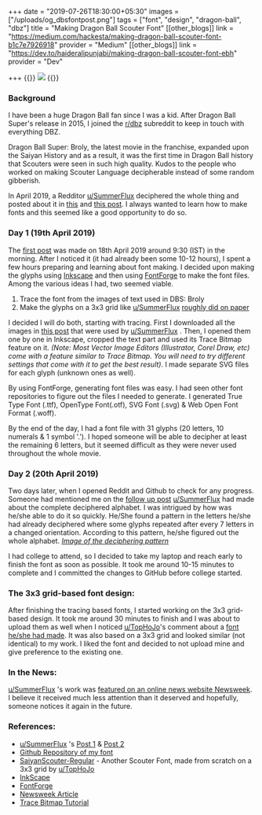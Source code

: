 +++
date = "2019-07-26T18:30:00+05:30"
images = ["/uploads/og_dbsfontpost.png"]
tags = ["font", "design", "dragon-ball", "dbz"]
title = "Making Dragon Ball Scouter Font"
[[other_blogs]]
link = "https://medium.com/hackesta/making-dragon-ball-scouter-font-b1c7e7926918"
provider = "Medium"
[[other_blogs]]
link = "https://dev.to/haideralipunjabi/making-dragon-ball-scouter-font-ebh"
provider = "Dev"

+++
{{<image>}}
![](/uploads/og_dbsfontpost.png)
{{</image>}}

### Background

I have been a huge Dragon Ball fan since I was a kid. After Dragon Ball Super's release in 2015, I joined the [r/dbz](https://www.reddit.com/r/dbz/) subreddit to keep in touch with everything DBZ.

Dragon Ball Super: Broly, the latest movie in the franchise, expanded upon the Saiyan History and as a result, it was the first time in Dragon Ball history that Scouters were seen in such high quality. Kudos to the people who worked on making Scouter Language decipherable instead of some random gibberish.

In April 2019, a Redditor [u/SummerFlux](https://www.reddit.com/user/SummerFlux/) deciphered the whole thing and posted about it in [this](https://www.reddit.com/r/dbz/comments/beh38x/i_figured_out_what_the_scouters_say_dbs_broly) and [this post](https://www.reddit.com/r/dbz/comments/bf6ndk/the_completed_scouter_alphabet_follow_up/). I always wanted to learn how to make fonts and this seemed like a good opportunity to do so.

### Day 1 (19th April 2019)

The [first post](https://www.reddit.com/r/dbz/comments/beh38x/i_figured_out_what_the_scouters_say_dbs_broly/) was made on 18th April 2019 around 9:30 (IST) in the morning. After I noticed it (it had already been some 10-12 hours), I spent a few hours preparing and learning about font making. I decided upon making the glyphs using [Inkscape](https://inkscape.org/) and then using [FontForge](https://fontforge.github.io/) to make the font files. Among the various ideas I had, two seemed viable.

1. Trace the font from the images of text used in DBS: Broly
2. Make the glyphs on a 3x3 grid like [u/SummerFlux](https://www.reddit.com/user/SummerFlux/) [roughly did on paper](https://i.redd.it/dpmvcy8r79t21.png)

I decided I will do both, starting with tracing. First I downloaded all the images in [this post](https://www.reddit.com/r/dbz/comments/beh38x/i_figured_out_what_the_scouters_say_dbs_broly) that were used by [u/SummerFlux](https://www.reddit.com/user/SummerFlux/) . Then, I opened them one by one in Inkscape, cropped the text part and used its Trace Bitmap feature on it. _(Note: Most Vector Image Editors (Illustrator, Corel Draw, etc) come with a feature similar to Trace Bitmap. You will need to try different settings that come with it to get the best result)_. I made separate SVG files for each glyph (unknown ones as well).

By using FontForge, generating font files was easy. I had seen other font repositories to figure out the files I needed to generate. I generated True Type Font (.ttf), OpenType Font(.otf), SVG Font (.svg) & Web Open Font Format (.woff).

By the end of the day, I had a font file with 31 glyphs (20 letters, 10 numerals & 1 symbol '.'). I hoped someone will be able to decipher at least the remaining 6 letters, but it seemed difficult as they were never used throughout the whole movie.

### Day 2 (20th April 2019)

Two days later, when I opened Reddit and Github to check for any progress. Someone had mentioned me on the [follow up post](https://www.reddit.com/r/dbz/comments/bf6ndk/the_completed_scouter_alphabet_follow_up/) [u/SummerFlux](https://www.reddit.com/user/SummerFlux/)  had made about the complete deciphered alphabet. I was intrigued by how was he/she able to do it so quickly. He/She found a pattern in the letters he/she had already deciphered where some glyphs repeated after every 7 letters in a changed orientation. According to this pattern, he/she figured out the whole alphabet. [_Image of the deciphering pattern_](https://i.redd.it/cdz6qmpafbt21.jpg)

I had college to attend, so I decided to take my laptop and reach early to finish the font as soon as possible. It took me around 10-15 minutes to complete and I committed the changes to GitHub before college started.

### The 3x3 grid-based font design:

After finishing the tracing based fonts, I started working on the 3x3 grid-based design. It took me around 30 minutes to finish and I was about to upload them as well when I noticed [u/TopHoJo](https://www.reddit.com/user/TopHoJo)'s comment about a [font he/she had made](https://www.dropbox.com/s/428kdonzcxgra6a/SaiyanScouter-Regular%284%29.ttf?dl=0). It was also based on a 3x3 grid and looked similar (not identical) to my work. I liked the font and decided to not upload mine and give preference to the existing one.

### In the News:

[u/SummerFlux](https://www.reddit.com/user/SummerFlux/) 's work was [featured on an online news website Newsweek](https://www.newsweek.com/dragon-ball-super-brolys-mysterious-scouter-language-deciphered-redditor-1401012). I believe it received much less attention than it deserved and hopefully, someone notices it again in the future.

### References:

* [u/SummerFlux](https://www.reddit.com/user/SummerFlux/) 's [Post 1](https://www.reddit.com/r/dbz/comments/beh38x/i_figured_out_what_the_scouters_say_dbs_broly) & [Post 2](https://www.reddit.com/r/dbz/comments/bf6ndk/the_completed_scouter_alphabet_follow_up/)
* [Github Repository of my font](https://github.com/HackeSta/DBSScouterFont)
* [SaiyanScouter-Regular](https://www.dropbox.com/s/428kdonzcxgra6a/SaiyanScouter-Regular%284%29.ttf?dl=0) - Another Scouter Font, made from scratch on a 3x3 grid by [u/TopHoJo](https://www.reddit.com/user/TopHoJo)
* [InkScape](https://inkscape.org/)
* [FontForge](https://fontforge.github.io/)
* [Newsweek Article](https://www.newsweek.com/dragon-ball-super-brolys-mysterious-scouter-language-deciphered-redditor-1401012)
* [Trace Bitmap Tutorial](https://www.youtube.com/watch?v=i-xxhphybnE)